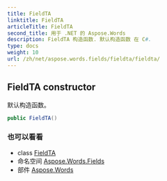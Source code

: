 ```yaml
---
title: FieldTA
linktitle: FieldTA
articleTitle: FieldTA
second_title: 用于 .NET 的 Aspose.Words
description: FieldTA 构造函数. 默认构造函数 在 C#.
type: docs
weight: 10
url: /zh/net/aspose.words.fields/fieldta/fieldta/
---
```

## FieldTA constructor

默认构造函数。

```csharp
public FieldTA()
```

### 也可以看看

* class [FieldTA](../)
* 命名空间 [Aspose.Words.Fields](../../../aspose.words.fields/)
* 部件 [Aspose.Words](../../../)
